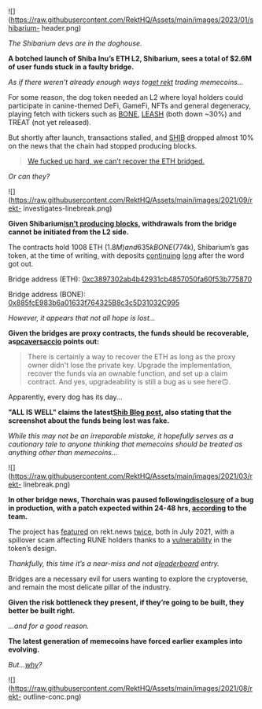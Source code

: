 ![](https://raw.githubusercontent.com/RektHQ/Assets/main/images/2023/01/shibarium-
header.png)

_The Shibarium devs are in the doghouse._

 **A botched launch of Shiba Inu’s ETH L2, Shibarium, sees a total of $2.6M of
user funds stuck in a faulty bridge.**

 _As if there weren’t already enough ways to[get
rekt](https://rekt.news/shitcoins/) trading memecoins..._

For some reason, the dog token needed an L2 where loyal holders could
participate in canine-themed DeFi, GameFi, NFTs and general degeneracy,
playing fetch with tickers such as
[BONE](https://www.coingecko.com/en/coins/bone-shibaswap),
[LEASH](https://www.coingecko.com/en/coins/doge-killer) (both down ~30%) and
TREAT (not yet released).

But shortly after launch, transactions stalled, and
[SHIB](https://www.coingecko.com/en/coins/shiba-inu) dropped almost 10% on the
news that the chain had stopped producing blocks.

> [We fucked up hard, we can’t recover the ETH
> bridged.](https://twitter.com/shroom_daddy/status/1691953231289528683)

 _Or can they?_

![](https://raw.githubusercontent.com/RektHQ/Assets/main/images/2021/09/rekt-
investigates-linebreak.png)

 **Given Shibarium[isn’t producing blocks](https://www.shibariumscan.io/),
withdrawals from the bridge cannot be initiated from the L2 side.**

The contracts hold 1008 ETH ($1.8M) and 635k BONE ($774k), Shibarium’s gas
token, at the time of writing, with deposits
[continuing](https://etherscan.io/address/0xc3897302ab4b42931cb4857050fa60f53b775870#internaltx)
[long](https://etherscan.io/address/0x885fcE983b6a01633f764325B8c3c5D31032C995)
after the word got out.

Bridge address (ETH):
[0xc3897302ab4b42931cb4857050fa60f53b775870](https://etherscan.io/address/0xc3897302ab4b42931cb4857050fa60f53b775870)

Bridge address (BONE):
[0x885fcE983b6a01633f764325B8c3c5D31032C995](https://etherscan.io/address/0x885fcE983b6a01633f764325B8c3c5D31032C995)

 _However, it appears that not all hope is lost…_

 **Given the bridges are proxy contracts, the funds should be recoverable,
as[pcaversaccio](https://twitter.com/pcaversaccio/status/1692064157942616374)
points out:**

> There is certainly a way to recover the ETH as long as the proxy owner
> didn't lose the private key. Upgrade the implementation, recover the funds
> via an ownable function, and set up a claim contract. And yes,
> upgradeability is still a bug as u see here🙃.

Apparently, every dog has its day...

 **"ALL IS WELL" claims the latest[Shib Blog
post](https://blog.shib.io/shibarium-insane-influx/), also stating that the
screenshot about the funds being lost was fake.**

 _While this may not be an irreparable mistake, it hopefully serves as a
cautionary tale to anyone thinking that memecoins should be treated as
anything other than memecoins…_

![](https://raw.githubusercontent.com/RektHQ/Assets/main/images/2021/03/rekt-
linebreak.png)

 **In other bridge news, Thorchain was paused
following[disclosure](https://twitter.com/thorchain/status/1691793526382789044)
of a bug in production, with a patch expected within 24-48 hrs,
[according](https://twitter.com/THORChain/status/1691793927811342391) to the
team.**

The project has [featured](https://rekt.news/thorchain-rekt/) on rekt.news
[twice](https://rekt.news/thorchain-rekt2/), both in July 2021, with a
spillover scam affecting RUNE holders thanks to a
[vulnerability](https://twitter.com/Mudit__Gupta/status/1418594621622390786)
in the token’s design.

 _Thankfully, this time it’s a near-miss and not
a[leaderboard](https://rekt.news/leaderboard/) entry._

Bridges are a necessary evil for users wanting to explore the cryptoverse, and
remain the most delicate pillar of the industry.

 **Given the risk bottleneck they present, if they’re going to be built, they
better be built right.**

 _…and for a good reason._

 **The latest generation of memecoins have forced earlier examples into
evolving.**

 _But…[why](https://twitter.com/Dogetoshi/status/1691958129842434491)?_

![](https://raw.githubusercontent.com/RektHQ/Assets/main/images/2021/08/rekt-
outline-conc.png)


